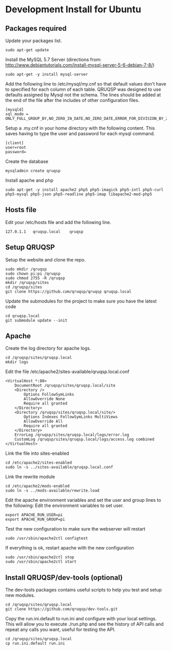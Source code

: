Development Install for Ubuntu
==============================

Packages required
-----------------

Update your packages list.
```
sudo apt-get update
```

Install the MySQL 5.7 Server (directions from: http://www.debiantutorials.com/install-mysql-server-5-6-debian-7-8/)
```
sudo apt-get -y install mysql-server
```

Add the following line to /etc/mysql/my.cnf so that default values don't have to specified
for each column of each table. QRUQSP was designed to use defaults assigned by Mysql not the schema.
The lines should be added at the end of the file after the includes of other configuration files.
```
[mysqld]
sql_mode = ONLY_FULL_GROUP_BY,NO_ZERO_IN_DATE,NO_ZERO_DATE,ERROR_FOR_DIVISION_BY_ZERO,NO_AUTO_CREATE_USER,NO_ENGINE_SUBSTITUTION
```

Setup a .my.cnf in your home directory with the following content. This saves having to type the user and password for each mysql command.
```
[client]
user=root
password=
```

Create the database
```
mysqladmin create qruqsp
```

Install apache and php
```
sudo apt-get -y install apache2 php5 php5-imagick php5-intl php5-curl php5-mysql php5-json php5-readline php5-imap libapache2-mod-php5
```

Hosts file
----------
Edit your /etc/hosts file and add the following line.
```
127.0.1.1   qruqsp.local    qruqsp
```

Setup QRUQSP
------------

Setup the website and clone the repo.
```
sudo mkdir /qruqsp
sudo chown pi:pi /qruqsp
sudo chmod 2755 -R /qruqsp
mkdir /qruqsp/sites
cd /qruqsp/sites
git clone https://github.com/qruqsp/qruqsp qruqsp.local
```

Update the submodules for the project to make sure you have the latest code
```
cd qruqsp.local
git submodule update --init
```

Apache
------
Create the log directory for apache logs.
```
cd /qruqsp/sites/qruqsp.local
mkdir logs
```

Edit the file /etc/apache2/sites-available/qruqsp.local.conf
```
<VirtualHost *:80>
    DocumentRoot /qruqsp/sites/qruqsp.local/site
    <Directory />
        Options FollowSymLinks
        AllowOverride None
        Require all granted
    </Directory>
    <Directory /qruqsp/sites/qruqsp.local/site/>
        Options Indexes FollowSymLinks MultiViews
        AllowOverride All
        Require all granted
    </Directory>
    ErrorLog /qruqsp/sites/qruqsp.local/logs/error.log
    CustomLog /qruqsp/sites/qruqsp.local/logs/access.log combined
</VirtualHost>
```

Link the file into sites-enabled
```
cd /etc/apache2/sites-enabled
sudo ln -s ../sites-available/qruqsp.local.conf
```

Link the rewrite module
```
cd /etc/apache2/mods-enabled
sudo ln -s ../mods-available/rewrite.load
```

Edit the apache environment variables and set the user and group lines to the following:
Edit the environment variables to set user.
```
export APACHE_RUN_USER=pi
export APACHE_RUN_GROUP=pi
```

Test the new configuration to make sure the webserver will restart
```
sudo /usr/sbin/apache2ctl configtest
```

If everything is ok, restart apache with the new configuration
```
sudo /usr/sbin/apache2ctl stop
sudo /usr/sbin/apache2ctl start
```

Install QRUQSP/dev-tools (optional)
-----------------------------------
The dev-tools packages contains useful scripts to help you test and setup new modules.

```
cd /qruqsp/sites/qruqsp.local
git clone https://github.com/qruqsp/dev-tools.git
```

Copy the run.ini.default to run.ini and configure with your local settings. This will allow you to 
execute ./run.php and see the history of API calls and repeat any calls you want, useful for testing the API.

```
cd /qruqsp/sites/qruqsp.local
cp run.ini.default run.ini
```


